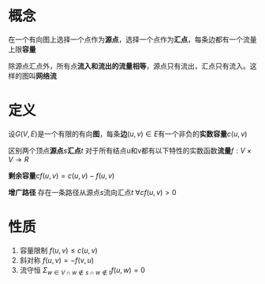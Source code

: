 # 概念

在一个有向图上选择一个点作为**源点**，选择一个点作为**汇点**，每条边都有一个流量上限**容量**

除源点汇点外，所有点**流入和流出的流量相等**，源点只有流出，汇点只有流入。这样的图叫**网络流**

# 定义

设$G(V,E)$是一个有限的有向**图**，每条**边**$(u,v) \in E$有一个非负的**实数容量**$c(u,v)$

区别两个顶点**源点**$s$**汇点**$t$ 对于所有结点u和v都有以下特性的实数函数**流量**$f:V \times V \rightarrow R$

**剩余容量**$cf(u,v) = c(u,v) - f(u,v)$

**增广路径** 存在一条路径从源点$s$流向汇点$t$ $\forall cf(u,v) > 0$

# 性质
1. 容量限制 $f(u,v) \leq c(u,v)$
2. 斜对称 $f(u,v) = -f(v,u)$
3. 流守恒 $\Sigma_{w \in V \cap w \notin s \cap w \notin t} f(u,w) = 0$
